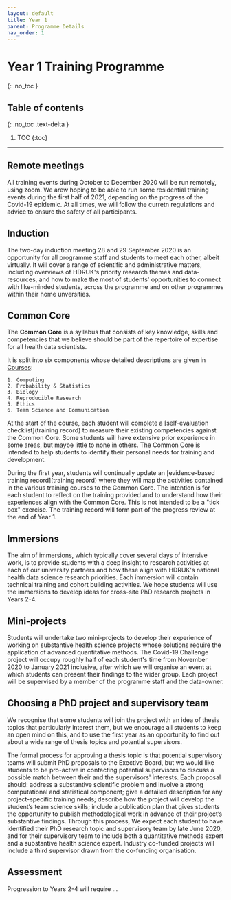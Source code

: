 ```yaml
---
layout: default
title: Year 1
parent: Programme Details
nav_order: 1
---
```


# Year 1 Training Programme
{: .no_toc }

## Table of contents
{: .no_toc .text-delta }

1. TOC
{:toc}

---

## Remote meetings

All training events during October to December 2020 will be run remotely, using zoom. We arew hoping to be able to run some residential training events during
the first half of 2021, depending on the progress of the Covid-19 epidemic. At all times, we will follow the curretn regulations and advice to ensure the safety of 
all participants.

## Induction

The two-day induction meeting 28 and 29 September 2020 is an opportunity for all programme staff and students to meet each other, albeit virtually. It will cover 
a range of scientific and administrative matters, including overviews of HDRUK's priority research themes and data-resources, and how to make the most of 
students' opportunities to connect with like-minded students, across the programme and on other programmes within their home unversities.

## Common Core

The **Common Core** is a syllabus that consists of key knowledge, skills and competencies that we believe should be part of the repertoire of expertise for all health data scientists. 

It is split into six components whose detailed descriptions are given in [Courses](courses.md):

	1. Computing
	2. Probability & Statistics
	3. Biology
	4. Reproducible Research
	5. Ethics
	6. Team Science and Communication 

At the start of the course, each student will complete a [self-evaluation checklist](training record) to measure their existing competencies against the Common Core. Some students will have extensive prior experience in some areas, but maybe little to none in others. The Common Core is intended to help students to identify their personal needs for training and development.

During the first year, students will continually update an [evidence-based training record](training record) where they will map the activities contained in the various training courses to the Common Core. The intention is for each student to reflect on the training provided and to understand how their experiences align with the Common Core. This is not intended to be a "tick box" exercise. The training record will form part of the progress review at the end of Year 1.

## Immersions 

The aim of immersions, which typically cover several days of intensive work, is to provide students with a deep insight to research activities at each of our university partners and how these align with HDRUK's national health data science research priorities. Each immersion will contain technical training and cohort building activities. We hope students will use the immersions to develop ideas for cross-site PhD research projects in Years 2-4.

## Mini-projects

Students will undertake two mini-projects to develop their experience of working on substantive health science projects whose solutions require the application of advanced quantitative methods. The Covid-19 Challenge project will occupy roughly half of each student's time from November 2020 to January 2021 inclusive, after which we will
organise an event 
at which students can present their findings to the wider group. Each project will be supervised by a member of the programme staff and the data-owner. 

## Choosing a PhD project and supervisory team

We recognise that some students will join the project with an idea of thesis topics that particularly interest them, but we encourage all
students to keep an open mind on this, and to use the first year as an opportunity to find out about a wide range of thesis topics and potential supervisors.

The formal process for approving a thesis topic is that potential supervisory teams will submit PhD proposals to the Exective Board, but we 
would like students to be pro-active in contacting
potential supervisors to discuss a possible match between their and the supervisors' interests. 
 Each proposal should: address a substantive scientific problem and involve a strong computational and statistical component; give a detailed description
 for any project-specific training needs; describe how the project will develop the student’s team science skills; include a publication plan 
 that gives students the opportunity to publish methodological work in advance of their project’s substantive findings.
Through this process, We expect each student to have identified their PhD research topic and supervisory team by late June 2020, and for their supervisory team
to include
both a quantitative methods expert and a substantive health science expert. Industry co-funded projects will include a third
supervisor drawn from the co-funding organisation.



## Assessment

Progression to Years 2-4 will require ...
